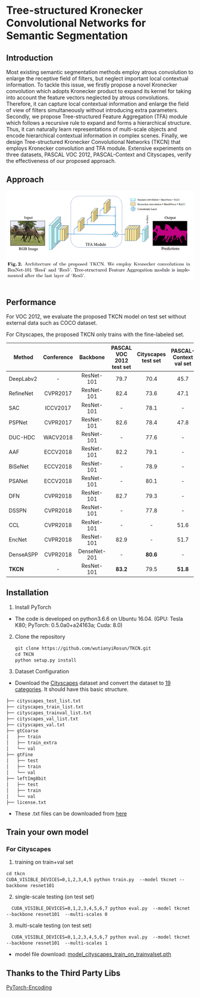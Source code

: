 # Tree-structured Kronecker Convolutional Networks for Semantic Segmentation


## Introduction
Most existing semantic segmentation methods employ atrous convolution to enlarge the receptive field of filters, but neglect important
local contextual information. To tackle this issue, we firstly propose a novel Kronecker convolution which adopts Kronecker product to expand its kernel for taking into account the feature vectors neglected by atrous convolutions. Therefore, it can capture local contextual information and enlarge the field of view of filters simultaneously without introducing extra parameters. Secondly, we propose Tree-structured Feature Aggregation (TFA) module which follows a recursive rule to expand and forms a hierarchical structure. Thus, it can naturally learn representations of multi-scale objects and encode hierarchical contextual information in complex scenes. Finally, we design Tree-structured Kronecker Convolutional Networks (TKCN) that employs Kronecker convolution and TFA module. Extensive experiments on three datasets, PASCAL VOC 2012, PASCAL-Context and Cityscapes, verify the effectiveness of our proposed approach.

## Approach


<div align="left">
  <img src="img/ArchOfNetwork.png" width="700"><br><br>
</div>

## Performance
For VOC 2012, we evaluate the proposed TKCN model on test set without external data such as COCO dataset. 

For Cityscapes, the proposed TKCN only trains with the fine-labeled set.

Method | Conference | Backbone | PASCAL VOC 2012 </br> test set  |Cityscapes </br> test set | PASCAL-Context </br> val set
-------|:-------:|:--------:|:--------:|:--------:|:--------:|
DeepLabv2 |-           | ResNet-101  | 79.7   | 70.4   | 45.7
RefineNet |  CVPR2017  | ResNet-101  | 82.4   | 73.6   | 47.1 
SAC       |  ICCV2017  | ResNet-101  | -      | 78.1   | -
PSPNet    |  CVPR2017  | ResNet-101  | 82.6   | 78.4   | 47.8
DUC-HDC   |  WACV2018  | ResNet-101  | -      | 77.6   | -
AAF       |  ECCV2018  | ResNet-101  | 82.2    |79.1   | -
BiSeNet   |  ECCV2018  | ResNet-101  | -      | 78.9   | - 
PSANet    |  ECCV2018  | ResNet-101  |-       | 80.1   | -
DFN       |  CVPR2018  | ResNet-101  | 82.7   | 79.3   | -
DSSPN     |  CVPR2018  | ResNet-101  |-       | 77.8   | -
CCL       |  CVPR2018  | ResNet-101  |-       | -      | 51.6
EncNet    |  CVPR2018  | ResNet-101  | 82.9   | -      | 51.7
DenseASPP |  CVPR2018  | DenseNet-201 |-      | **80.6**   | -
**TKCN**  |           -| ResNet-101  | **83.2** | 79.5   | **51.8**

## Installation
1. Install PyTorch
  - The code is developed on python3.6.6 on Ubuntu 16.04. (GPU: Tesla K80; PyTorch: 0.5.0a0+a24163a; Cuda: 8.0)
2. Clone the repository
   ```shell
   git clone https://github.com/wutianyiRosun/TKCN.git 
   cd TKCN
   python setup.py install
   ```
3. Dataset Configuration

  - Download the [Cityscapes](https://www.cityscapes-dataset.com/) dataset and convert the dataset to [19 categories](https://github.com/mcordts/cityscapesScripts/blob/master/cityscapesscripts/helpers/labels.py). It should have this basic structure. 
  
  ```
├── cityscapes_test_list.txt
├── cityscapes_train_list.txt
├── cityscapes_trainval_list.txt
├── cityscapes_val_list.txt
├── cityscapes_val.txt
├── gtCoarse
│   ├── train
│   ├── train_extra
│   └── val
├── gtFine
│   ├── test
│   ├── train
│   └── val
├── leftImg8bit
│   ├── test
│   ├── train
│   └── val
├── license.txt

  ```
  - These .txt files can be downloaded from [here](https://github.com/wutianyiRosun/Semantic_segmentation_datasets/tree/master/Cityscapes) 
  
## Train your own model
###  For Cityscapes
  
  1. training on train+val set
  ```
  cd tkcn
  CUDA_VISIBLE_DEVICES=0,1,2,3,4,5 python train.py  --model tkcnet --backbone resnet101 
  ```

  2. single-scale testing (on test set)
  ```
    CUDA_VISIBLE_DEVICES=0,1,2,3,4,5,6,7 python eval.py  --model tkcnet --backbone resnet101  --multi-scales 0
  ```
  3. multi-scale testing (on test set)
  ```
    CUDA_VISIBLE_DEVICES=0,1,2,3,4,5,6,7 python eval.py  --model tkcnet --backbone resnet101  --multi-scales 1
  ```
  - model file download: [model_cityscapes_train_on_trainvalset.pth](https://pan.baidu.com/s/1x7LEunjweoDvb_-xNQmFAg)
  
  
## Thanks to the Third Party Libs
[PyTorch-Encoding](https://github.com/zhanghang1989/PyTorch-Encoding)
